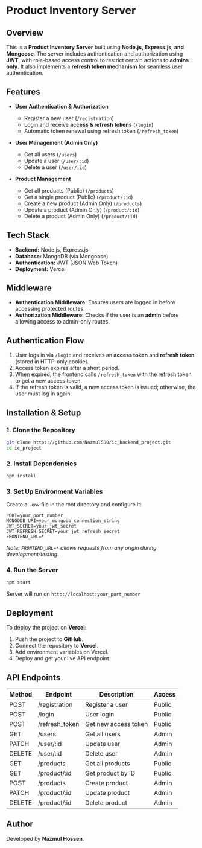 # Product Inventory Server

## Overview
This is a **Product Inventory Server** built using **Node.js, Express.js, and Mongoose**. The server includes authentication and authorization using **JWT**, with role-based access control to restrict certain actions to **admins only**. It also implements a **refresh token mechanism** for seamless user authentication.

## Features
- **User Authentication & Authorization**
  - Register a new user (`/registration`)
  - Login and receive **access & refresh tokens** (`/login`)
  - Automatic token renewal using refresh token (`/refresh_token`)
  
- **User Management (Admin Only)**
  - Get all users (`/users`)
  - Update a user (`/user/:id`)
  - Delete a user (`/user/:id`)
  
- **Product Management**
  - Get all products (Public) (`/products`)
  - Get a single product (Public) (`/product/:id`)
  - Create a new product (Admin Only) (`/products`)
  - Update a product (Admin Only) (`/product/:id`)
  - Delete a product (Admin Only) (`/product/:id`)

## Tech Stack
- **Backend:** Node.js, Express.js
- **Database:** MongoDB (via Mongoose)
- **Authentication:** JWT (JSON Web Token)
- **Deployment:** Vercel

## Middleware
- **Authentication Middleware:** Ensures users are logged in before accessing protected routes.
- **Authorization Middleware:** Checks if the user is an **admin** before allowing access to admin-only routes.

## Authentication Flow
1. User logs in via `/login` and receives an **access token** and **refresh token** (stored in HTTP-only cookie).
2. Access token expires after a short period.
3. When expired, the frontend calls `/refresh_token` with the refresh token to get a new access token.
4. If the refresh token is valid, a new access token is issued; otherwise, the user must log in again.

## Installation & Setup
### 1. Clone the Repository
```bash
git clone https://github.com/Nazmul580/ic_backend_project.git
cd ic_project
```
### 2. Install Dependencies
```bash
npm install
```
### 3. Set Up Environment Variables
Create a `.env` file in the root directory and configure it:
```
PORT=your_port_number
MONGODB_URI=your_mongodb_connection_string
JWT_SECRET=your_jwt_secret
JWT_REFRESH_SECRET=your_jwt_refresh_secret
FRONTEND_URL=*
```
_Note: `FRONTEND_URL=*` allows requests from any origin during development/testing._

### 4. Run the Server
```bash
npm start
```
Server will run on `http://localhost:your_port_number`

## Deployment
To deploy the project on **Vercel**:
1. Push the project to **GitHub**.
2. Connect the repository to **Vercel**.
3. Add environment variables on Vercel.
4. Deploy and get your live API endpoint.

## API Endpoints
| Method | Endpoint         | Description           | Access |
|--------|-----------------|-----------------------|--------|
| POST   | /registration   | Register a user      | Public |
| POST   | /login          | User login           | Public |
| POST   | /refresh_token  | Get new access token | Public |
| GET    | /users          | Get all users        | Admin  |
| PATCH  | /user/:id       | Update user          | Admin  |
| DELETE | /user/:id       | Delete user          | Admin  |
| GET    | /products       | Get all products     | Public |
| GET    | /product/:id    | Get product by ID    | Public |
| POST   | /products       | Create product       | Admin  |
| PATCH  | /product/:id    | Update product       | Admin  |
| DELETE | /product/:id    | Delete product       | Admin  |

## Author
Developed by **Nazmul Hossen**.

